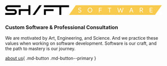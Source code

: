 # ![shift-full](docs/assets/shift-full.png) 
### Custom Software & Professional Consultation	

We are motivated by Art, Engineering, and Science.
And we practice these values when working on software development.
Software is our craft, and the path to mastery is our journey.

[about us](about/strategy-and-vision){ .md-button .md-button--primary }

